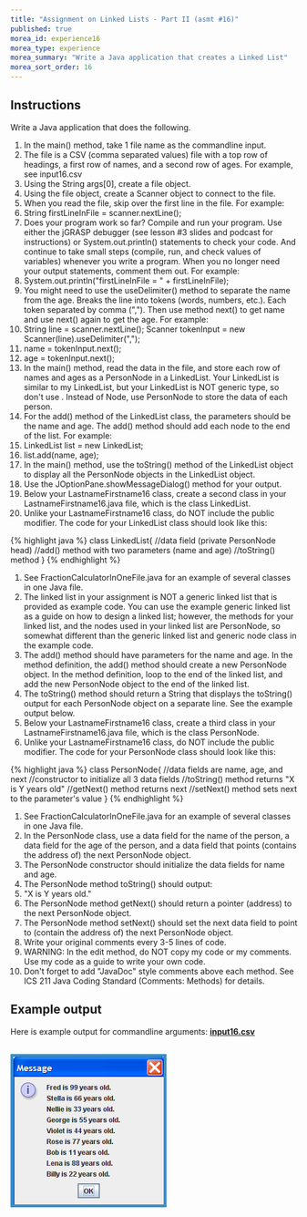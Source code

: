 ```yaml
---
title: "Assignment on Linked Lists - Part II (asmt #16)"
published: true
morea_id: experience16
morea_type: experience
morea_summary: "Write a Java application that creates a Linked List"
morea_sort_order: 16
---
```


## Instructions 

Write a Java application that does the following.

1. In the main() method, take 1 file name as the commandline input.
1. The file is a CSV (comma separated values) file with a top row of headings, a first row of names, and a second row of ages. For example, see input16.csv
1. Using the String args[0], create a file object.
1. Using the file object, create a Scanner object to connect to the file.
1. When you read the file, skip over the first line in the file. For example: 
1. String firstLineInFile = scanner.nextLine();
1. Does your program work so far? Compile and run your program. Use either the jGRASP debugger (see lesson #3 slides and podcast for instructions) or System.out.println() statements to check your code. And continue to take small steps (compile, run, and check values of variables) whenever you write a program. When you no longer need your output statements, comment them out. For example: 
1. System.out.println("firstLineInFile = " + firstLineInFile);
1. You might need to use the useDelimiter() method to separate the name from the age. Breaks the line into tokens (words, numbers, etc.). Each token separated by comma (","). Then use method next() to get name and use next() again to get the age. For example: 
1. String line = scanner.nextLine(); Scanner tokenInput = new Scanner(line).useDelimiter(",");
1. name = tokenInput.next();
1. age = tokenInput.next();
1. In the main() method, read the data in the file, and store each row of names and ages as a PersonNode in a LinkedList. Your LinkedList is similar to my LinkedList, but your LinkedList is NOT generic type, so don't use <T>. Instead of Node, use PersonNode to store the data of each person.
1. For the add() method of the LinkedList class, the parameters should be the name and age. The add() method should add each node to the end of the list. For example: 
1. LinkedList list = new LinkedList;
1. list.add(name, age);
1. In the main() method, use the toString() method of the LinkedList object to display all the PersonNode objects in the LinkedList object.
1. Use the JOptionPane.showMessageDialog() method for your output.
1. Below your LastnameFirstname16 class, create a second class in your LastnameFirstname16.java file, which is the class LinkedList.
1. Unlike your LastnameFirstname16 class, do NOT include the public modifier. The code for your LinkedList class should look like this:

{% highlight java %}
	class LinkedList{
		//data field (private PersonNode head)
		//add() method with two parameters (name and age)
		//toString() method
	}
{% endhighlight %} 
	
1. See FractionCalculatorInOneFile.java for an example of several classes in one Java file.
1. The linked list in your assignment is NOT a generic linked list that is provided as example code. You can use the example generic linked list as a guide on how to design a linked list; however, the methods for your linked list, and the nodes used in your linked list are PersonNode, so somewhat different than the generic linked list and generic node class in the example code.
1. The add() method should have parameters for the name and age. In the method definition, the add() method should create a new PersonNode object. In the method definition, loop to the end of the linked list, and add the new PersonNode object to the end of the linked list.
1. The toString() method should return a String that displays the toString() output for each PersonNode object on a separate line. See the example output below.
1. Below your LastnameFirstname16 class, create a third class in your LastnameFirstname16.java file, which is the class PersonNode.
1. Unlike your LastnameFirstname16 class, do NOT include the public modifier. The code for your PersonNode class should look like this:

{% highlight java %}
    class PersonNode{
		//data fields are name, age, and next
		//constructor to initialize all 3 data fields
		//toString() method returns "X is Y years old"
		//getNext() method returns next
		//setNext() method sets next to the parameter's value
	}
{% endhighlight %}   
	
1. See FractionCalculatorInOneFile.java for an example of several classes in one Java file.
1. In the PersonNode class, use a data field for the name of the person, a data field for the age of the person, and a data field that points (contains the address of) the next PersonNode object.
1. The PersonNode constructor should initialize the data fields for name and age.
1. The PersonNode method toString() should output: 
1. "X is Y years old."
1. The PersonNode method getNext() should return a pointer (address) to the next PersonNode object.
1. The PersonNode method setNext() should set the next data field to point to (contain the address of) the next PersonNode object.
1. Write your original comments every 3-5 lines of code.
1. WARNING: In the edit method, do NOT copy my code or my comments. Use my code as a guide to write your own code.
1. Don't forget to add "JavaDoc" style comments above each method. See ICS 211 Java Coding Standard (Comments: Methods) for details.

## Example output

Here is example output for commandline arguments: <b><a href="input16.csv">input16.csv</a></b>

<p>
	<br />
	<img style="border: #3c8dc5 solid 5px" src="output16.png"  alt="Names and ages from input file" >
	<br />
</p>


